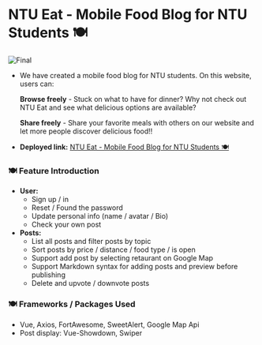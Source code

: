 # NTU Eat - Mobile Food Blog for NTU Students 🍽️


![Final](https://user-images.githubusercontent.com/105915352/211610079-f8465a89-2a44-4b2a-b89f-1a64f922d316.png)


- We have created a mobile food blog for NTU students. On this website, users can:

    ****Browse freely**** - Stuck on what to have for dinner? Why not check out NTU Eat and see what delicious options are available?

    ****Share freely**** - Share your favorite meals with others on our website and let more people discover delicious food!!

- **Deployed link:** [NTU Eat - Mobile Food Blog for NTU Students 🍽️](https://ntu-eat.com/)


### 🍽️ Feature Introduction

- **User:**
    - Sign up / in
    - Reset / Found the password
    - Update personal info (name / avatar / Bio)
    - Check your own post
- **Posts:**
    - List all posts and filter posts by topic
    - Sort posts by price / distance / food type / is open
    - Support add post by selecting retaurant on Google Map
    - Support Markdown syntax for adding posts and preview before publishing
    - Delete and upvote / downvote posts

### 🍽️ Frameworks / Packages Used


- Vue, Axios, FortAwesome, SweetAlert, Google Map Api
- Post display: Vue-Showdown, Swiper
